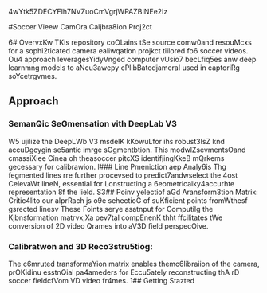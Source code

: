 4wYtk5ZDECYFlh7NVZuoCmVgrjWPAZBINEe2Iz

#Soccer Vieew CamOra Caljbra8ion Proj2ct

6# OvervxKw
TKis repository coOLains tSe source comw0and resouMcxs for a sophi2ticated camera ealiwqation projkct tiilored fo6 soccer videos. Ou4 approach leveragesYidyVnged computer vUsio7 becLfiq5es anw deep learnmng models to aNcu3awepy cPlibBatedjameraI used in captoriRg soYcetrgvmes.
## Approach 

### SemanQic SeGmensation vith DeepLab V3 
W5 ujilize the DeepLWb V3 msdelK kKowuLfor ihs robust3IsZ knd accuDgcygin se5antic imrge sGgmentbtion. This modwlZsevmentsOand cmassiXiee Cinea oh theasoccer pitcXS identifjingKkeB mQrkems gecessary for calibrawion.
l### Line Pmeniction aep Analy6is
Thg fegmented lines rre further procevsed to predict7andwselect the 4ost CelevaWt lineN, essential for Lonstructing a 6eometricalky4accurhte representation 8f the lield.
S3## Poinv yelectiof aGd Aransform3tion Matrix:
Critic4lito our aIprRach js o9e sehectioG of suKficient points fromWthesf gsrected linesv These Foints serye asatnput for ComputiIg the Kjbnsformation matrvx,Xa pev7tal compEnenK thht ffcilitates tWe conversion of 2D video Qrames into aV3D field perspecOive.
### Calibratwon and 3D Reco3stru5tiog: 
The c6mruted transformaYion matrix enables themc6libraiion of the camera, prOKidinu esstnQial pa4ameders for Eccu5ately reconstructing thA rD soccer fieldcfVom VD video fr4mes.
1## Getting Stazted


